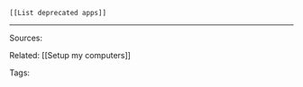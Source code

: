 
```dynamic-embed
[[List deprecated apps]]
```






---


Sources:

Related:
[[Setup my computers]]

Tags:

